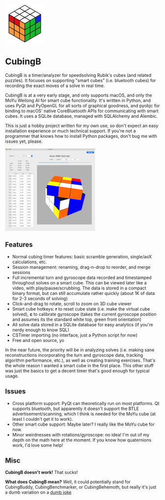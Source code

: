 ![icon](rsrc/cubingb-icon-small.png)

CubingB
=======

CubingB is a timer/analyzer for speedsolving Rubik's cubes (and related
puzzles). It focuses on supporting "smart cubes" (i.e. bluetooth cubes) for
recording the exact moves of a solve in real time.

CubingB is at a very early stage, and only supports macOS, and only the MoYu
Weilong AI for smart cube functionality. It's written in Python, and uses
PyQt and PyOpenGL for all sorts of graphical goodness, and pyobjc for binding
to macOS' native CoreBluetooth APIs for communicating with smart cubes. It
uses a SQLite database, managed with SQLAlchemy and Alembic.

This is just a hobby project written for my own use, so don't expect an easy
installation experience or much technical support. If you're not a programmer
that knows how to install Python packages, don't bug me with issues yet, please.

![icon](rsrc/screenshot.png)

Features
---
* Normal cubing timer features: basic scramble generation, single/aoX calculations, etc.
* Session management: renaming, drag-n-drop to reorder, and merge sessions
* Full incremental turn and gyroscope data recorded and timestamped throughout
  solves on a smart cube. This can be viewed later like a video, with
  play/pause/scrubbing. The data is stored in a compact binary format, but can
  still accumulate rather quickly (about 1K of data for 2-3 seconds of solving)
* Click-and-drag to rotate, scroll to zoom on 3D cube viewer
* Smart cube hotkeys: **r** to reset cube state (i.e. make the virtual cube
  solved), **c** to calibrate gyroscope (takes the current gyroscope position
  and assumes its the standard white top, green front orientation)
* All solve data stored in a SQLite database for easy analytics (if you're
  nerdy enough to know SQL)
* CSTimer importing (no interface, just a Python script for now)
* Free and open source, yo

In the near future, the priority will be in analyzing solves (i.e. making sane
reconstructions incorporating the turn and gyroscope data, tracking algorithm
performance, etc.), as well as creating training exercises. That's the whole
reason I wanted a smart cube in the first place. This other stuff was just the
basics to get a decent timer that's good enough for typical usage.

Issues
---
* Cross platform support: PyQt can theoretically run on most platforms. Qt
  supports bluetooth, but apparently it doesn't support the BTLE
  advertisement/scanning, which I think is needed for the MoYu cube (at least
  I couldn't get it to work).
* Other smart cube support: Maybe later? I really like the MoYu cube for now.
* Minor weirdnesses with rotations/gyroscope: no idea! I'm out of my depth on
the math here at the moment. If you know how quaternions work, I'd love some help!

Misc
---

**CubingB doesn't work!** That sucks!

**What does CubingB mean?** Well, it could potentially stand for CubingBuddy, 
CubingBenchmarker, or CubingBehemoth, but really it's just a dumb variation
on a [dumb joke](https://www.youtube.com/watch?v=VJMV-FFKcPU)
